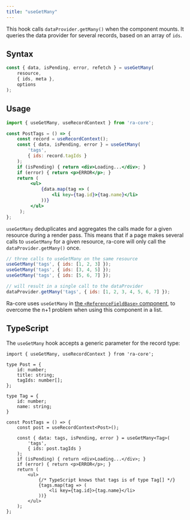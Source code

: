 ```yaml
---
title: "useGetMany"
---
```


This hook calls `dataProvider.getMany()` when the component mounts. It queries the data provider for several records, based on an array of `ids`.

## Syntax

```jsx
const { data, isPending, error, refetch } = useGetMany(
    resource,
    { ids, meta },
    options
);
```

## Usage

```jsx
import { useGetMany, useRecordContext } from 'ra-core';

const PostTags = () => {
    const record = useRecordContext();
    const { data, isPending, error } = useGetMany(
        'tags',
        { ids: record.tagIds }
    );
    if (isPending) { return <div>Loading...</div>; }
    if (error) { return <p>ERROR</p>; }
    return (
         <ul>
             {data.map(tag => (
                 <li key={tag.id}>{tag.name}</li>
             ))}
         </ul>
     );
};
```

`useGetMany` deduplicates and aggregates the calls made for a given resource during a render pass. This means that if a page makes several calls to `useGetMany` for a given resource, ra-core will only call the `dataProvider.getMany()` once.

```jsx
// three calls to useGetMany on the same resource
useGetMany('tags', { ids: [1, 2, 3] });
useGetMany('tags', { ids: [3, 4, 5] });
useGetMany('tags', { ids: [5, 6, 7] });

// will result in a single call to the dataProvider
dataProvider.getMany('tags', { ids: [1, 2, 3, 4, 5, 6, 7] });
```

Ra-core uses `useGetMany` in [the `<ReferenceFieldBase>` component](./ReferenceFieldBase.md), to overcome the n+1 problem when using this component in a list. 

## TypeScript

The `useGetMany` hook accepts a generic parameter for the record type:

```tsx
import { useGetMany, useRecordContext } from 'ra-core';

type Post = {
    id: number;
    title: string;
    tagIds: number[];
};

type Tag = {
    id: number;
    name: string;
}

const PostTags = () => {
    const post = useRecordContext<Post>();

    const { data: tags, isPending, error } = useGetMany<Tag>(
        'tags',
        { ids: post.tagIds }
    );
    if (isPending) { return <div>Loading...</div>; }
    if (error) { return <p>ERROR</p>; }
    return (
        <ul>
            {/* TypeScript knows that tags is of type Tag[] */}
            {tags.map(tag => (
                <li key={tag.id}>{tag.name}</li>
            ))}
        </ul>
    );
};
```